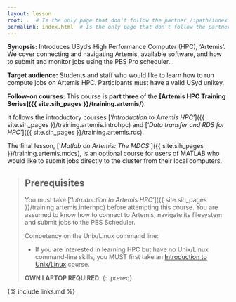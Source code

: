 ```yaml
---
layout: lesson
root: .  # Is the only page that don't follow the partner /:path/index.html
permalink: index.html  # Is the only page that don't follow the partner /:path/index.html
---
```


**Synopsis:** Introduces USyd’s High Performance Computer (HPC), ‘Artemis’. We cover connecting and navigating Artemis, available software, and how to submit and monitor jobs using the PBS Pro scheduler..

**Target audience:** Students and staff who would like to learn how to run compute jobs on Artemis HPC. Participants must have a valid USyd unikey.

**Follow-on courses:** This course is **part three** of the **[Artemis HPC Training Series]({{ site.sih_pages }}/training.artemis/)**.

It follows the introductory courses  [‘_Introduction to Artemis HPC_’]({{ site.sih_pages }}/training.artemis.introhpc) and [‘_Data transfer and RDS for HPC_’]({{ site.sih_pages }}/training.artemis.rds).

The final lesson, ['_Matlab on Artemis: The MDCS_']({{ site.sih_pages }}/training.artemis.mdcs), is an optional course for users of MATLAB who would like to submit jobs directly to the cluster from their local computers.

> ## Prerequisites
> You must take [‘_Introduction to Artemis HPC_’]({{ site.sih_pages }}/training.artemis.interhpc) before attempting this course. You are assumed to know how to connect to Artemis, navigate its filesystem and submit jobs to the PBS Scheduler.
>
> Competency on the Unix/Linux command line:
>
> * If you are interested in learning HPC but have no Unix/Linux command-line skills, you MUST first take an [Introduction to Unix/Linux](https://intersect.org.au/training/course/unix) course.
>
> **OWN LAPTOP REQUIRED**.
{: .prereq}



{% include links.md %}
